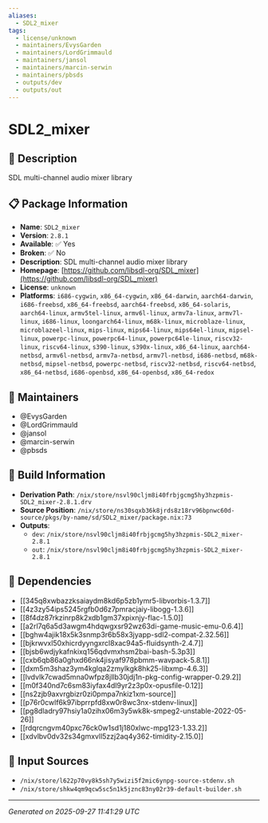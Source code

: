 ```yaml
---
aliases:
  - SDL2_mixer
tags:
  - license/unknown
  - maintainers/EvysGarden
  - maintainers/LordGrimmauld
  - maintainers/jansol
  - maintainers/marcin-serwin
  - maintainers/pbsds
  - outputs/dev
  - outputs/out
---
```


# SDL2_mixer

## 📝 Description

SDL multi-channel audio mixer library

## 📋 Package Information

- **Name**: `SDL2_mixer`
- **Version**: `2.8.1`
- **Available**: ✅ Yes
- **Broken**: ✅ No
- **Description**: SDL multi-channel audio mixer library
- **Homepage**: [https://github.com/libsdl-org/SDL_mixer](https://github.com/libsdl-org/SDL_mixer)
- **License**: `unknown`
- **Platforms**: `i686-cygwin`, `x86_64-cygwin`, `x86_64-darwin`, `aarch64-darwin`, `i686-freebsd`, `x86_64-freebsd`, `aarch64-freebsd`, `x86_64-solaris`, `aarch64-linux`, `armv5tel-linux`, `armv6l-linux`, `armv7a-linux`, `armv7l-linux`, `i686-linux`, `loongarch64-linux`, `m68k-linux`, `microblaze-linux`, `microblazeel-linux`, `mips-linux`, `mips64-linux`, `mips64el-linux`, `mipsel-linux`, `powerpc-linux`, `powerpc64-linux`, `powerpc64le-linux`, `riscv32-linux`, `riscv64-linux`, `s390-linux`, `s390x-linux`, `x86_64-linux`, `aarch64-netbsd`, `armv6l-netbsd`, `armv7a-netbsd`, `armv7l-netbsd`, `i686-netbsd`, `m68k-netbsd`, `mipsel-netbsd`, `powerpc-netbsd`, `riscv32-netbsd`, `riscv64-netbsd`, `x86_64-netbsd`, `i686-openbsd`, `x86_64-openbsd`, `x86_64-redox`
## 👥 Maintainers

- @EvysGarden
- @LordGrimmauld
- @jansol
- @marcin-serwin
- @pbsds


## 🔧 Build Information

- **Derivation Path**: `/nix/store/nsvl90cljm8i40frbjgcmg5hy3hzpmis-SDL2_mixer-2.8.1.drv`
- **Source Position**: `/nix/store/ns30sqxb36k8jrds8z18rv96bpnwc60d-source/pkgs/by-name/sd/SDL2_mixer/package.nix:73`
- **Outputs**:
  - `dev`:  `/nix/store/nsvl90cljm8i40frbjgcmg5hy3hzpmis-SDL2_mixer-2.8.1`
  - `out`:  `/nix/store/nsvl90cljm8i40frbjgcmg5hy3hzpmis-SDL2_mixer-2.8.1`

## 🔗 Dependencies

- [[345q8xwbazzksaiaydm8kd6p5zb1ymr5-libvorbis-1.3.7]]
- [[4z3zy54ips5245rgfb0d6z7pmracjaiy-libogg-1.3.6]]
- [[8f4dz87rkzinrp8k2xdb1gm37xpixnjy-flac-1.5.0]]
- [[a2rl7q6a5d3awgm4hdqwgxsr92wz63di-game-music-emu-0.6.4]]
- [[bghw4ajik18x5k3snmp3r6b58x3jyapp-sdl2-compat-2.32.56]]
- [[bjkrwvxl50xhicrdyyngxrcl8xac94a5-fluidsynth-2.4.7]]
- [[bjsb6wdjykafnkixq156qdvmxhsm2bai-bash-5.3p3]]
- [[cxb6qb86a0ghxd66nk4jisyaf978pbmm-wavpack-5.8.1]]
- [[dxm5m3shaz3ym4kglqa2zmylkgk8hk25-libxmp-4.6.3]]
- [[lvdvlk7cwad5mna0wfpz8jllb30jdj1n-pkg-config-wrapper-0.29.2]]
- [[m0f340nd7c6sm83iyfax4dl9yr2z3p0x-opusfile-0.12]]
- [[ns2zjb9axvrgbizr0zi0pmpa7nkiz1xm-source]]
- [[p76r0cwlf6k97ibprrpfd8xw0r8wc3nx-stdenv-linux]]
- [[pg8dladry97hsiy1a0zihx06m3y5wk8k-smpeg2-unstable-2022-05-26]]
- [[rdqrcngvm40pxc76ck0w1sd1j180xlwc-mpg123-1.33.2]]
- [[xdvlbv0dv32s34gmxvll5zzj2aq4y362-timidity-2.15.0]]

## 📁 Input Sources

- `/nix/store/l622p70vy8k5sh7y5wizi5f2mic6ynpg-source-stdenv.sh`
- `/nix/store/shkw4qm9qcw5sc5n1k5jznc83ny02r39-default-builder.sh`

---
*Generated on 2025-09-27 11:41:29 UTC*
